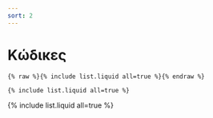 ```yaml
---
sort: 2
---
```


# Κώδικες

```liquid
{% raw %}{% include list.liquid all=true %}{% endraw %}

{% include list.liquid all=true %}
```

{% include list.liquid all=true %}
